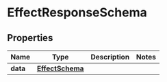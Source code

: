 

# EffectResponseSchema


## Properties

| Name | Type | Description | Notes |
|------------ | ------------- | ------------- | -------------|
|**data** | [**EffectSchema**](EffectSchema.md) |  |  |



